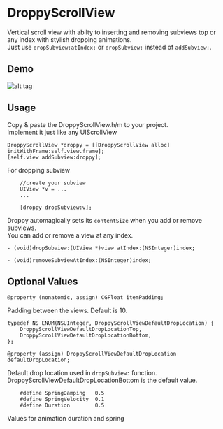 DroppyScrollView
================

Vertical scroll view with abilty to inserting and removing subviews top or any index with stylish dropping animations.<br>
Just use `dropSubview:atIndex:` or `dropSubview:` instead of `addSubview:`.

Demo
----

![alt tag](https://raw.githubusercontent.com/cemolcay/DroppyScrollView/master/demo.gif)

Usage
-----

Copy & paste the DroppyScrollView.h/m to your project. <br>
Implement it just like any UIScrollView

    DroppyScrollView *droppy = [[DroppyScrollView alloc] initWithFrame:self.view.frame];
    [self.view addSubview:droppy];


For dropping subview

        //create your subview
        UIView *v = ...
        ...
        
        [droppy dropSubview:v];


Droppy automagically sets its `contentSize` when you add or remove subviews.
<br>
You can add or remove a view at any index.

    - (void)dropSubview:(UIView *)view atIndex:(NSInteger)index;
    
    - (void)removeSubviewAtIndex:(NSInteger)index;

Optional Values
---------------

    @property (nonatomic, assign) CGFloat itemPadding;
  
  Padding between the views.
  Default is 10.


    typedef NS_ENUM(NSUInteger, DroppyScrollViewDefaultDropLocation) {
        DroppyScrollViewDefaultDropLocationTop,
        DroppyScrollViewDefaultDropLocationBottom,
    };
    
    @property (assign) DroppyScrollViewDefaultDropLocation defaultDropLocation;
  
  Default drop location used in `dropSubview:` function.
  DroppyScrollViewDefaultDropLocationBottom is the default value.
  
  
        #define SpringDamping   0.5
        #define SpringVelocity  0.1
        #define Duration        0.5

  Values for animation duration and spring  




